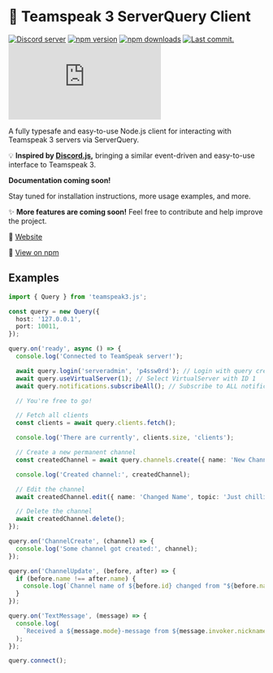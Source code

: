 # 🚀 Teamspeak 3 ServerQuery Client

[![Discord server](https://img.shields.io/discord/920801635649880064?color=5865F2&logo=discord&logoColor=white)](https://lix.qa/tjs-dc/)
[![npm version](https://img.shields.io/npm/v/teamspeak3.js.svg?maxAge=3600)](https://www.npmjs.com/package/teamspeak3.js)
[![npm downloads](https://img.shields.io/npm/dt/teamspeak3.js.svg?maxAge=3600)](https://www.npmjs.com/package/teamspeak3.js)
[![Last commit.](https://img.shields.io/github/last-commit/teamspeakjs/teamspeak3.js.svg?logo=github&logoColor=ffffff)](https://github.com/teamspeakjs/teamspeak3.js/commits/main)
[![GitHub stars](https://img.shields.io/github/stars/teamspeakjs/teamspeak3.js?style=flat&color=5865F2&logo=github&logoColor=ffffff)](https://github.com/teamspeakjs/teamspeak3.js/stargazers)

A fully typesafe and easy-to-use Node.js client for interacting with Teamspeak 3 servers via ServerQuery.

💡 **Inspired by [Discord.js](https://discord.js.org/),** bringing a similar event-driven and easy-to-use interface to Teamspeak 3.

**Documentation coming soon!**

Stay tuned for installation instructions, more usage examples, and more.

✨ **More features are coming soon!** Feel free to contribute and help improve the project.

🔗 [Website](https://teamspeak.js.org)

🔗 [View on npm](https://www.npmjs.com/package/teamspeak3.js)

## Examples

```typescript
import { Query } from 'teamspeak3.js';

const query = new Query({
  host: '127.0.0.1',
  port: 10011,
});

query.on('ready', async () => {
  console.log('Connected to TeamSpeak server!');

  await query.login('serveradmin', 'p4ssw0rd'); // Login with query credentials
  await query.useVirtualServer(1); // Select VirtualServer with ID 1
  await query.notifications.subscribeAll(); // Subscribe to ALL notifications (channelcreated, clientmoved, ...)

  // You're free to go!

  // Fetch all clients
  const clients = await query.clients.fetch();

  console.log('There are currently', clients.size, 'clients');

  // Create a new permanent channel
  const createdChannel = await query.channels.create({ name: 'New Channel', type: 'permanent' });

  console.log('Created channel:', createdChannel);

  // Edit the channel
  await createdChannel.edit({ name: 'Changed Name', topic: 'Just chilling' });

  // Delete the channel
  await createdChannel.delete();
});

query.on('ChannelCreate', (channel) => {
  console.log('Some channel got created:', channel);
});

query.on('ChannelUpdate', (before, after) => {
  if (before.name !== after.name) {
    console.log(`Channel name of ${before.id} changed from "${before.name}" to "${after.name}"`);
  }
});

query.on('TextMessage', (message) => {
  console.log(
    `Received a ${message.mode}-message from ${message.invoker.nickname || message.invoker.id || 'Unknown Client'}: ${message.content}`,
  );
});

query.connect();
```
